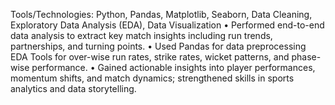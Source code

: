 Tools/Technologies: Python, Pandas, Matplotlib, Seaborn, Data Cleaning, Exploratory Data Analysis (EDA), Data Visualization
• Performed end-to-end data analysis to extract key match insights including run trends, partnerships, and turning points.
• Used Pandas for data preprocessing EDA Tools for over-wise run rates, strike rates, wicket patterns, and phase-wise performance.
• Gained actionable insights into player performances, momentum shifts, and match dynamics; strengthened skills in sports analytics and data storytelling.

